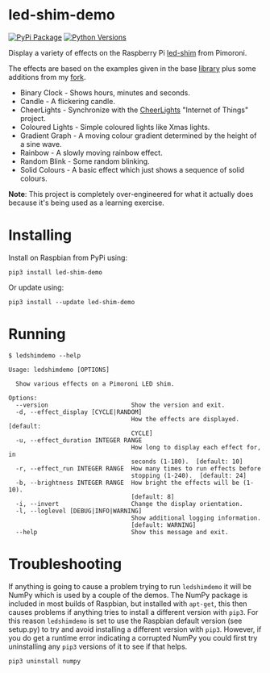 # led-shim-demo

[![PyPi Package](https://img.shields.io/pypi/v/ledshimdemo.svg)](https://pypi.python.org/pypi/ledshimdemo)
[![Python Versions](https://img.shields.io/pypi/pyversions/ledshimdemo.svg)](https://pypi.python.org/pypi/ledshimdemo)

Display a variety of effects on the Raspberry Pi [led-shim](https://shop.pimoroni.com/products/led-shim) from Pimoroni.

The effects are based on the examples given in the base [library](https://github.com/pimoroni/led-shim) plus some 
additions from my [fork](https://github.com/RatJuggler/led-shim/tree/more-examples).

- Binary Clock - Shows hours, minutes and seconds.
- Candle - A flickering candle.
- CheerLights - Synchronize with the [CheerLights](https://cheerlights.com) "Internet of Things" project.
- Coloured Lights - Simple coloured lights like Xmas lights.
- Gradient Graph - A moving colour gradient determined by the height of a sine wave.
- Rainbow - A slowly moving rainbow effect.
- Random Blink - Some random blinking.
- Solid Colours - A basic effect which just shows a sequence of solid colours.

**Note**: This project is completely over-engineered for what it actually does because it's being used as a learning exercise.

# Installing

Install on Raspbian from PyPi using:
```
pip3 install led-shim-demo
```
Or update using:
```
pip3 install --update led-shim-demo
```

# Running

```
$ ledshimdemo --help

Usage: ledshimdemo [OPTIONS]

  Show various effects on a Pimoroni LED shim.

Options:
  --version                       Show the version and exit.
  -d, --effect_display [CYCLE|RANDOM]
                                  How the effects are displayed.  [default:
                                  CYCLE]
  -u, --effect_duration INTEGER RANGE
                                  How long to display each effect for, in
                                  seconds (1-180).  [default: 10]
  -r, --effect_run INTEGER RANGE  How many times to run effects before
                                  stopping (1-240).  [default: 24]
  -b, --brightness INTEGER RANGE  How bright the effects will be (1-10).
                                  [default: 8]
  -i, --invert                    Change the display orientation.
  -l, --loglevel [DEBUG|INFO|WARNING]
                                  Show additional logging information.
                                  [default: WARNING]
  --help                          Show this message and exit.
```

# Troubleshooting

If anything is going to cause a problem trying to run `ledshimdemo` it will be NumPy which is used by a couple of the 
demos. The NumPy package is included in most builds of Raspbian, but installed with `apt-get`, this then causes problems
if anything tries to install a different version with `pip3`. For this reason `ledshimdemo` is set to use the Raspbian
default version (see setup.py) to try and avoid installing a different version with `pip3`. However, if you do get a 
runtime error indicating a corrupted NumPy you could first try uninstalling any `pip3` versions of it to see if that
helps.
```
pip3 uninstall numpy
```

